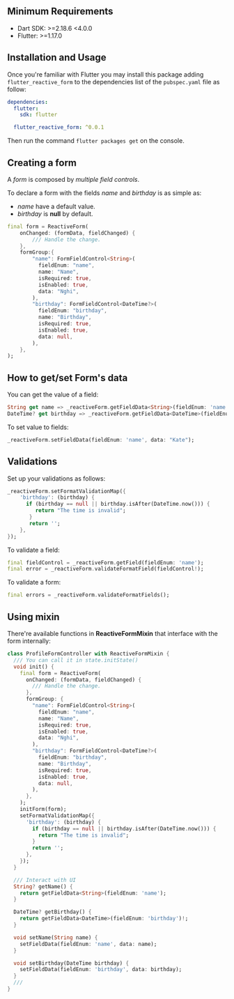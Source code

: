 <!--
This README describes the package. If you publish this package to pub.dev,
this README's contents appear on the landing page for your package.

For information about how to write a good package README, see the guide for
[writing package pages](https://dart.dev/guides/libraries/writing-package-pages).

For general information about developing packages, see the Dart guide for
[creating packages](https://dart.dev/guides/libraries/create-library-packages)
and the Flutter guide for
[developing packages and plugins](https://flutter.dev/developing-packages).
-->

<!-- ## Features -->

## Minimum Requirements

- Dart SDK: >=2.18.6 <4.0.0
- Flutter: >=1.17.0

## Installation and Usage

Once you're familiar with Flutter you may install this package adding `flutter_reactive_form` to the dependencies list
of the `pubspec.yaml` file as follow:

```yaml
dependencies:
  flutter:
    sdk: flutter

  flutter_reactive_form: ^0.0.1
```

Then run the command `flutter packages get` on the console.

## Creating a form

A _form_ is composed by _multiple field controls_.

To declare a form with the fields _name_ and _birthday_ is as simple as:
 - _name_ have a default value.
 - _birthday_ is **null** by default.

```dart
final form = ReactiveForm(
    onChanged: (formData, fieldChanged) {
        /// Handle the change.
    },
    formGroup:{
        "name": FormFieldControl<String>(
          fieldEnum: "name",
          name: "Name",
          isRequired: true,
          isEnabled: true,
          data: "Nghi",
        ),
        "birthday": FormFieldControl<DateTime?>(
          fieldEnum: "birthday",
          name: "Birthday",
          isRequired: true,
          isEnabled: true,
          data: null,
        ),
    },
);
```

## How to get/set Form's data

You can get the value of a field:

```dart
String get name => _reactiveForm.getFieldData<String>(fieldEnum: 'name');
DateTime? get birthday => _reactiveForm.getFieldData<DateTime>(fieldEnum: 'birthday');

```


To set value to fields:

```dart
_reactiveForm.setFieldData(fieldEnum: 'name', data: "Kate");
```

## Validations

Set up your validations as follows:

```dart
_reactiveForm.setFormatValidationMap({
    'birthday': (birthday) {
      if (birthday == null || birthday.isAfter(DateTime.now())) {
         return "The time is invalid";
       }
       return '';
    },  
});
```
To validate a field:
```dart
final fieldControl = _reactiveForm.getField(fieldEnum: 'name');
final error = _reactiveForm.validateFormatField(fieldControl!);
```
To validate a form:
```dart
final errors = _reactiveForm.validateFormatFields();
```
## Using mixin
There're available functions in **ReactiveFormMixin** that interface with the form internally:
```dart
class ProfileFormController with ReactiveFormMixin {
  /// You can call it in state.initState()
  void init() {
    final form = ReactiveForm(
      onChanged: (formData, fieldChanged) {
        /// Handle the change.
      },
      formGroup: {
        "name": FormFieldControl<String>(
          fieldEnum: "name",
          name: "Name",
          isRequired: true,
          isEnabled: true,
          data: "Nghi",
        ),
        "birthday": FormFieldControl<DateTime?>(
          fieldEnum: "birthday",
          name: "Birthday",
          isRequired: true,
          isEnabled: true,
          data: null,
        ),
      },
    );
    initForm(form);
    setFormatValidationMap({
      'birthday': (birthday) {
        if (birthday == null || birthday.isAfter(DateTime.now())) {
          return "The time is invalid";
        }
        return '';
      },
    });
  }

  /// Interact with UI
  String? getName() {
    return getFieldData<String>(fieldEnum: 'name');
  }

  DateTime? getBirthday() {
    return getFieldData<DateTime>(fieldEnum: 'birthday')!;
  }

  void setName(String name) {
    setFieldData(fieldEnum: 'name', data: name);
  }

  void setBirthday(DateTime birthday) {
    setFieldData(fieldEnum: 'birthday', data: birthday);
  }
  ///
}
```
